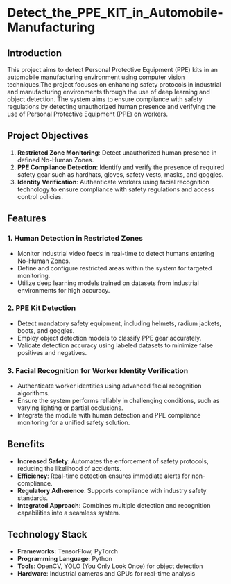# Detect_the_PPE_KIT_in_Automobile-Manufacturing
## Introduction
This project aims to detect Personal Protective Equipment (PPE) kits in an automobile manufacturing environment using computer vision techniques.The project focuses on enhancing safety protocols in industrial and manufacturing environments through the use of deep learning and object detection. The system aims to ensure compliance with safety regulations by detecting unauthorized human presence and verifying the use of Personal Protective Equipment (PPE) on workers.

## Project Objectives
1. **Restricted Zone Monitoring**: Detect unauthorized human presence in defined No-Human Zones.
2. **PPE Compliance Detection**: Identify and verify the presence of required safety gear such as hardhats, gloves, safety vests, masks, and goggles.
3. **Identity Verification**: Authenticate workers using facial recognition technology to ensure compliance with safety regulations and access control policies.

## Features
### 1. Human Detection in Restricted Zones
- Monitor industrial video feeds in real-time to detect humans entering No-Human Zones.
- Define and configure restricted areas within the system for targeted monitoring.
- Utilize deep learning models trained on datasets from industrial environments for high accuracy.

### 2. PPE Kit Detection
- Detect mandatory safety equipment, including helmets, radium jackets, boots, and goggles.
- Employ object detection models to classify PPE gear accurately.
- Validate detection accuracy using labeled datasets to minimize false positives and negatives.

### 3. Facial Recognition for Worker Identity Verification
- Authenticate worker identities using advanced facial recognition algorithms.
- Ensure the system performs reliably in challenging conditions, such as varying lighting or partial occlusions.
- Integrate the module with human detection and PPE compliance monitoring for a unified safety solution.

## Benefits
- **Increased Safety**: Automates the enforcement of safety protocols, reducing the likelihood of accidents.
- **Efficiency**: Real-time detection ensures immediate alerts for non-compliance.
- **Regulatory Adherence**: Supports compliance with industry safety standards.
- **Integrated Approach**: Combines multiple detection and recognition capabilities into a seamless system.

## Technology Stack
- **Frameworks:** TensorFlow, PyTorch
- **Programming Language**: Python
- **Tools**: OpenCV, YOLO (You Only Look Once) for object detection
- **Hardware**: Industrial cameras and GPUs for real-time analysis

  

